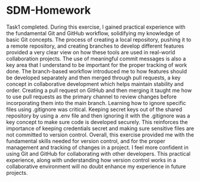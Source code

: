 # SDM-Homework
Task1 completed.
During this exercise, I gained practical experience with the fundamental Git and GitHub workflow, solidifying my knowledge of basic Git concepts. The process of creating a local repository, pushing it to a remote repository, and creating branches to develop different features provided a very clear view on how these tools are used in real-world collaboration projects. The use of meaningful commit messages is also a key area that I understand to be important for the proper tracking of work done.
The branch-based workflow introduced me to how features should be developed separately and then merged through pull requests, a key concept in collaborative development which helps maintain stability and order. Creating a pull request on GitHub and then merging it taught me how to use pull requests as the primary channel to review changes before incorporating them into the main branch.
Learning how to ignore specific files using .gitignore was critical. Keeping secret keys out of the shared repository by using a .env file and then ignoring it with the .gitignore was a key concept to make sure code is developed securely. This reinforces the importance of keeping credentials secret and making sure sensitive files are not committed to version control.
Overall, this exercise provided me with the fundamental skills needed for version control, and for the proper management and tracking of changes in a project. I feel more confident in using Git and GitHub for collaborating with other developers. This practical experience, along with understanding how version control works in a collaborative environment will no doubt enhance my experience in future projects.
